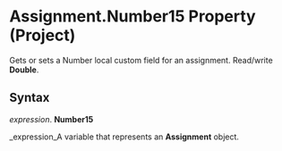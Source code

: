 
# Assignment.Number15 Property (Project)

Gets or sets a Number local custom field for an assignment. Read/write  **Double**.


## Syntax

 _expression_. **Number15**

 _expression_A variable that represents an  **Assignment** object.

